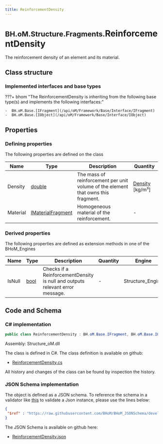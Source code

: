 ```yaml
---
title: ReinforcementDensity
---
```


# <small>BH.oM.Structure.Fragments.</small>**ReinforcementDensity**

The reinforcement density of an element and its material.

## Class structure

### Implemented interfaces and base types

???+ bhom "The ReinforcementDensity is inheriting from the following base type(s) and implements the following interfaces:"

    -  BH.oM.Base.[IFragment](/api/oM/Framework/Base/Interface/IFragment)
    -  BH.oM.Base.[IObject](/api/oM/Framework/Base/Interface/IObject)


## Properties



### Defining properties

The following properties are defined on the class

| Name             | Type             | Description      | Quantity         |
|------------------|------------------|------------------|------------------|
| Density | [double](https://learn.microsoft.com/en-us/dotnet/api/System.Double?view=netstandard-2.0) | The mass of reinforcement per unit volume of the element that owns this fragment. | [Density](/api/oM/Dimensional/Quantities/Attributes/Density) [kg/m³] |
| Material | [IMaterialFragment](/api/oM/Analytical/Structure/MaterialFragments/IMaterialFragment) | Homogeneous material of the reinforcement. | - |


### Derived properties

The following properties are defined as extension methods in one of the BHoM_Engines

| Name             | Type             | Description      | Quantity         | Engine           |
|------------------|------------------|------------------|------------------|------------------|
| IsNull | [bool](https://learn.microsoft.com/en-us/dotnet/api/System.Boolean?view=netstandard-2.0) | Checks if a ReinforcementDensity is null and outputs relevant error message. | - | Structure_Engine |


## Code and Schema

### C# implementation

``` C# title="C#"
public class ReinforcementDensity : BH.oM.Base.IFragment, BH.oM.Base.IObject
```

Assembly: Structure_oM.dll

The class is defined in C#. The class definition is available on github:

- [ReinforcementDensity.cs](https://github.com/BHoM/BHoM/blob/develop/Structure_oM/Fragments\ReinforcementDensity.cs)

All history and changes of the class can be found by inspection the history.
### JSON Schema implementation

The object is defined as a JSON schema. To reference the schema in a validator like [this](https://www.jsonschemavalidator.net/) to validate a Json instance, please use the lines below:

``` json title="JSON Schema"
{
 "$ref" : "https://raw.githubusercontent.com/BHoM/BHoM_JSONSchema/develop/Structure_oM/Fragments/ReinforcementDensity.json"
}
```

The JSON Schema is available on github here:

- [ReinforcementDensity.json](https://github.com/BHoM/BHoM_JSONSchema/blob/develop/Structure_oM/Fragments/ReinforcementDensity.json)
